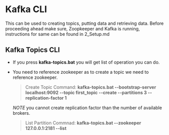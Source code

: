 # Kafka CLI 

This can be used to creating topics, putting data and retrieving data. Before proceeding ahead make sure, Zoopkeeper and Kafka is running, instructions for same can be found in 2_Setup.md 

## Kafka Topics CLI 
* If you press **kafka-topics.bat** you will get list of operation you can do. 
*  You need to reference zookeeper as to create a topic we need to reference zookeeper. 
    > Create Topic Command: **kafka-topics.bat --bootstrap-server localhost:9092 --topic first_topic --create --partitions 3 --replication-factor 1**
    
    _NOTE_ you cannot create replication factor than the number of available brokers. 

    > List Partition Commnad: **kafka-topics.bat --zookeeper 127.0.0.1:2181 --list** 


